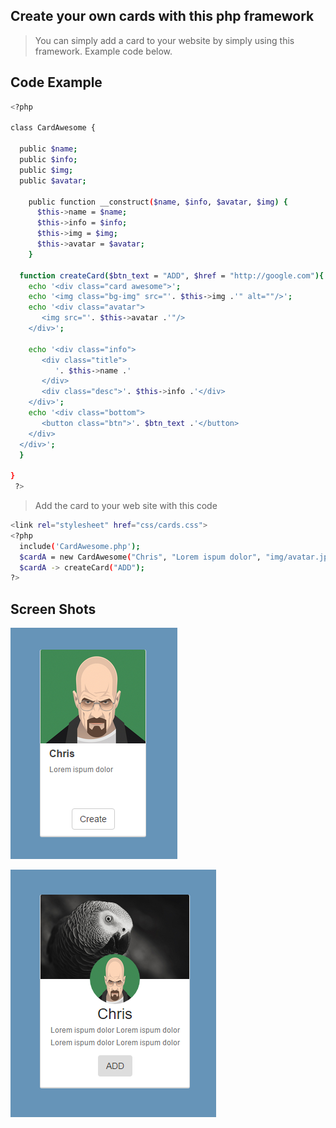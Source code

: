 ## Create your own cards with this php framework

> You can simply add a card to your website by simply using this framework. Example code below.

## Code Example
```sh
<?php

class CardAwesome {

  public $name;
  public $info;
  public $img;
  public $avatar;

    public function __construct($name, $info, $avatar, $img) {
      $this->name = $name;
      $this->info = $info;
      $this->img = $img;
      $this->avatar = $avatar;
    }

  function createCard($btn_text = "ADD", $href = "http://google.com"){
    echo '<div class="card awesome">';
    echo '<img class="bg-img" src="'. $this->img .'" alt=""/>';
    echo '<div class="avatar">
       <img src="'. $this->avatar .'"/>
    </div>';

    echo '<div class="info">
       <div class="title">
          '. $this->name .'
       </div>
       <div class="desc">'. $this->info .'</div>
    </div>';
    echo '<div class="bottom">
       <button class="btn">'. $btn_text .'</button>
    </div>
  </div>';
  }

}
 ?>
```

> Add the card to your web site with this code

```sh
<link rel="stylesheet" href="css/cards.css">
<?php
  include('CardAwesome.php');
  $cardA = new CardAwesome("Chris", "Lorem ispum dolor", "img/avatar.jpg", "img/sample.jpg");
  $cardA -> createCard("ADD");
?>
```

## Screen Shots
![alt tag](https://raw.githubusercontent.com/Kitsopappas/awesome_cards/master/img/img1.png)

![alt tag](https://raw.githubusercontent.com/Kitsopappas/awesome_cards/master/img/img2.png)
